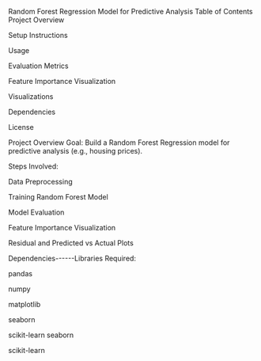 Random Forest Regression Model for Predictive Analysis
Table of Contents
Project Overview

Setup Instructions

Usage

Evaluation Metrics

Feature Importance Visualization

Visualizations

Dependencies

License

Project Overview
Goal: Build a Random Forest Regression model for predictive analysis (e.g., housing prices).

Steps Involved:

Data Preprocessing

Training Random Forest Model

Model Evaluation

Feature Importance Visualization

Residual and Predicted vs Actual Plots


Dependencies------Libraries Required:

pandas

numpy

matplotlib

seaborn

scikit-learn
seaborn

scikit-learn
